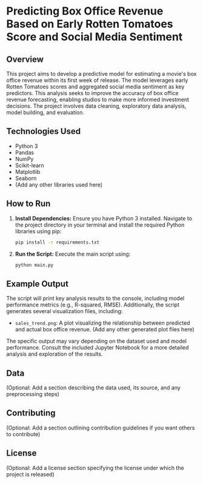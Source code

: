 # Predicting Box Office Revenue Based on Early Rotten Tomatoes Score and Social Media Sentiment

## Overview

This project aims to develop a predictive model for estimating a movie's box office revenue within its first week of release. The model leverages early Rotten Tomatoes scores and aggregated social media sentiment as key predictors.  This analysis seeks to improve the accuracy of box office revenue forecasting, enabling studios to make more informed investment decisions.  The project involves data cleaning, exploratory data analysis, model building, and evaluation.

## Technologies Used

* Python 3
* Pandas
* NumPy
* Scikit-learn
* Matplotlib
* Seaborn
* (Add any other libraries used here)

## How to Run

1. **Install Dependencies:**  Ensure you have Python 3 installed. Navigate to the project directory in your terminal and install the required Python libraries using pip:

   ```bash
   pip install -r requirements.txt
   ```

2. **Run the Script:** Execute the main script using:

   ```bash
   python main.py
   ```

## Example Output

The script will print key analysis results to the console, including model performance metrics (e.g., R-squared, RMSE).  Additionally, the script generates several visualization files, including:

* `sales_trend.png`:  A plot visualizing the relationship between predicted and actual box office revenue.  (Add any other generated plot files here)

The specific output may vary depending on the dataset used and model performance.  Consult the included Jupyter Notebook for a more detailed analysis and exploration of the results.


## Data

(Optional: Add a section describing the data used, its source, and any preprocessing steps)


## Contributing

(Optional: Add a section outlining contribution guidelines if you want others to contribute)


## License

(Optional: Add a license section specifying the license under which the project is released)